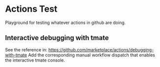 # Actions Test

Playground for testing whatever actions in github are doing. 

## Interactive debugging with tmate

See the reference in: https://github.com/marketplace/actions/debugging-with-tmate
Add the corresponding manual workflow dispatch that enables the interactive tmate console. 
